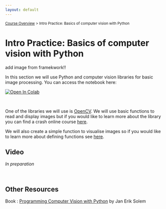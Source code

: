```yaml
---
layout: default
---
```


<sub>[Course Overview](index.md) > Intro Practice: Basics of computer vision with Python</sub>

# Intro Practice: Basics of computer vision with Python

add image from framekwork!!


In this section we will use Python and computer vision libraries for basic image processing. You can access the notebook here:

 [![Open In Colab](https://colab.research.google.com/assets/colab-badge.svg)](https://github.com/fishsizeproject/Course-MLforImageProcessing/blob/dev/3-intro-practice.ipynb)

<br/>

One of the libraries we will use is [OpenCV](https://opencv.org/). We will use basic functions to read and display images but if you would like to learn more about the library you can find a crash online course [here](https://opencv.org/opencv-free-course/).

We will also create a simple function to visualise images so if you would like to learn more about defining functions see [here](https://www.w3schools.com/python/python_functions.asp).


 ## Video

_In preparation_

<br/>


## Other Resources

Book : [Programming Computer Vision with Python](http://programmingcomputervision.com/downloads/ProgrammingComputerVision_CCdraft.pdf) by Jan Erik Solem 
